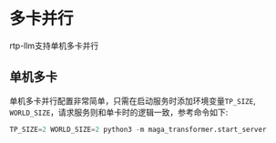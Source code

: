 # 多卡并行
rtp-llm支持单机多卡并行

## 单机多卡
单机多卡并行配置非常简单，只需在启动服务时添加环境变量`TP_SIZE`, `WORLD_SIZE`，请求服务则和单卡时的逻辑一致，参考命令如下: 
``` python
TP_SIZE=2 WORLD_SIZE=2 python3 -m maga_transformer.start_server
```